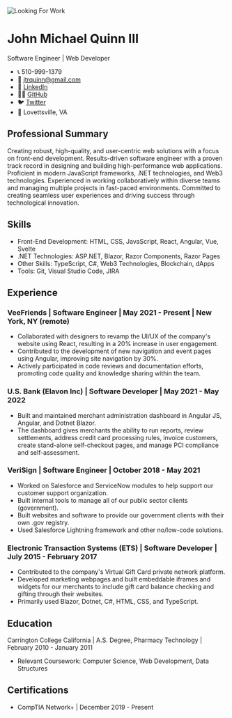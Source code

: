 ![Looking For Work](https://raw.githubusercontent.com/jtrquinn/jtrquinn.github.io/master/assets/images/looking_for_work.png)

# John Michael Quinn III

Software Engineer | Web Developer

- 📞 510-999-1379
- 📧 jtrquinn@gmail.com
- 💼 [LinkedIn](https://www.linkedin.com/in/john-quinn-6733801b2/)
- 🐱‍💻 [GitHub](https://github.com/jtrquinn)
- 🐦 [Twitter](https://twitter.com/JTRQuinn)
- 📍 Lovettsville, VA

## Professional Summary
Creating robust, high-quality, and user-centric web solutions with a focus on front-end development. Results-driven software engineer with a proven track record in designing and building high-performance web applications. Proficient in modern JavaScript frameworks, .NET technologies, and Web3 technologies. Experienced in working collaboratively within diverse teams and managing multiple projects in fast-paced environments. Committed to creating seamless user experiences and driving success through technological innovation.

## Skills
- Front-End Development: HTML, CSS, JavaScript, React, Angular, Vue, Svelte
- .NET Technologies: ASP.NET, Blazor, Razor Components, Razor Pages
- Other Skills: TypeScript, C#, Web3 Technologies, Blockchain, dApps
- Tools: Git, Visual Studio Code, JIRA

## Experience
### VeeFriends | Software Engineer | May 2021 - Present | New York, NY (remote)
- Collaborated with designers to revamp the UI/UX of the company's website using React, resulting in a 20% increase in user engagement.
- Contributed to the development of new navigation and event pages using Angular, improving site navigation by 30%.
- Actively participated in code reviews and documentation efforts, promoting code quality and knowledge sharing within the team.

### U.S. Bank (Elavon Inc) | Software Developer | May 2021 - May 2022
- Built and maintained merchant administration dashboard in Angular JS, Angular, and Dotnet Blazor.
- The dashboard gives merchants the ability to run reports, review settlements, address credit card processing rules, invoice customers, create stand-alone self-checkout pages, and manage PCI compliance and self-assessment.

### VeriSign | Software Engineer | October 2018 - May 2021
- Worked on Salesforce and ServiceNow modules to help support our customer support organization.
- Built internal tools to manage all of our public sector clients (government).
- Built websites and software to provide our government clients with their own .gov registry.
- Used Salesforce Lightning framework and other no/low-code solutions.

### Electronic Transaction Systems (ETS) | Software Developer | July 2015 - February 2017
- Contributed to the company's Virtual Gift Card private network platform.
- Developed marketing webpages and built embeddable iframes and widgets for our merchants to include gift card balance checking and gifting through their websites.
- Primarily used Blazor, Dotnet, C#, HTML, CSS, and TypeScript.

## Education
Carrington College California | A.S. Degree, Pharmacy Technology | February 2010 - January 2011
- Relevant Coursework: Computer Science, Web Development, Data Structures

## Certifications
- CompTIA Network+ | December 2019 - Present
